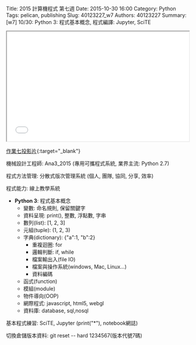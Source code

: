 Title: 2015 計算機程式 第七週
Date: 2015-10-30 16:00
Category: Python
Tags: pelican, publishing
Slug: 40123227_w7
Authors: 40123227
Summary: [w7] 10/30: Python 3: 程式基本概念, 程式編譯: Jupyter, SciTE





<iframe src="40123227_cp_w7_p.html" width="500" height="300"></iframe>

[作業七投影片](40123227_cp_w7_p.html){:target="_blank"}

機械設計工程師: Ana3_2015 (專用可攜程式系統, 業界主流: Python 2.7)

程式方法管理: 分散式版次管理系統 (個人, 團隊, 協同, 分享, 效率)

程式能力: 線上教學系統

  * **Python 3**: 程式基本概念
      * 變數: 命名規則, 保留關鍵字
      * 資料呈現: print(), 整數, 浮點數, 字串
      * 數列(list): [1, 2, 3]
      * 元組(tuple): (1, 2, 3)
      * 字典(dictionary): {"a":1, "b":2}
        * 重複迴圈: for
        * 邏輯判斷: if, while
        * 檔案輸出入(file IO)
        * 檔案與操作系統(windows, Mac, Linux...)
        * 資料編碼
      * 函式(function)
      * 模組(module)
      * 物件導向(OOP)
      * 網際程式: javascript, html5, webgl
      * 資料庫: database, sql,nosql

基本程式練習: SciTE, Jupyter (print("*"), notebook網誌)

切換倉儲版本資料: git reset -- hard 1234567(版本代號7碼)





